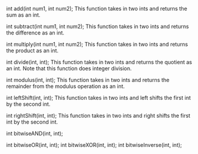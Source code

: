 

int add(int num1, int num2);
This function takes in two ints and returns the sum as an int.

int subtract(int num1, int num2);
This function takes in two ints and returns the difference as an int.

int multiply(int num1, int num2);
This function takes in two ints and returns the product as an int.

int divide(int, int);
This function takes in two ints and returns the quotient as an int. Note that this function does integer division.

int modulus(int, int);
This function takes in two ints and returns the remainder from the modulus operation as an int.

int leftShift(int, int);
This function takes in two ints and left shifts the first int by the second int.

int rightShift(int, int);
This function takes in two ints and right shifts the first int by the second int.

int bitwiseAND(int, int);


int bitwiseOR(int, int);
int bitwiseXOR(int, int);
int bitwiseInverse(int, int);
